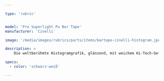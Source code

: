 ```yaml
---

type: 'rubric'


model: 'Pro Superlight Pu Bar Tape'
manufacturer: 'Cinelli'

image: '/media/images/rubrics/parts/items/bartape-cinelli-histogram.jpeg'

description: >
    Die weltberühmte Histogramgrafik, glänzend, mit weichem Hi-Tech-Gefühl.

specs:
  - color: 'schwarz-weiß'

---
```

